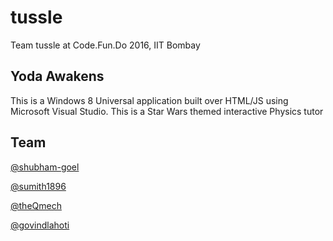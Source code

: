 # tussle
Team tussle at Code.Fun.Do 2016, IIT Bombay

## Yoda Awakens
This is a Windows 8 Universal application built over HTML/JS using Microsoft Visual Studio. This is a Star Wars themed interactive Physics tutor

## Team
[@shubham-goel](https://github.com/shubham-goel)

[@sumith1896](https://github.com/sumith1896)

[@theQmech](https://github.com/theQmech)

[@govindlahoti](https://github.com/govindlahoti)
